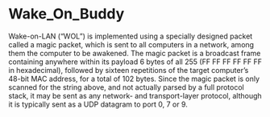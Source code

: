 # Wake_On_Buddy
Wake-on-LAN (“WOL”) is implemented using a specially designed packet called a magic packet, which is sent to all computers in a network, among them the computer to be awakened.
The magic packet is a broadcast frame containing anywhere within its payload 6 bytes of all 255 (FF FF FF FF FF FF in hexadecimal), followed by sixteen repetitions of the target computer’s 48-bit MAC address, for a total of 102 bytes.
Since the magic packet is only scanned for the string above, and not actually parsed by a full protocol stack, it may be sent as any network- and transport-layer protocol, although it is typically sent as a UDP datagram to port 0, 7 or 9.
